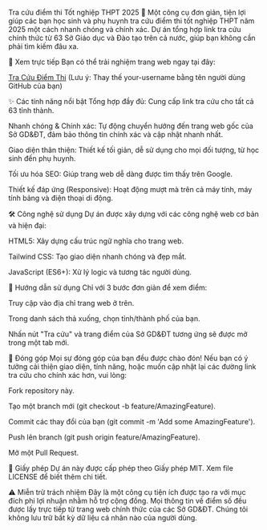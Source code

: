 Tra cứu điểm thi Tốt nghiệp THPT 2025 🚀
Một công cụ đơn giản, tiện lợi giúp các bạn học sinh và phụ huynh tra cứu điểm thi tốt nghiệp THPT năm 2025 một cách nhanh chóng và chính xác. Dự án tổng hợp link tra cứu chính thức từ 63 Sở Giáo dục và Đào tạo trên cả nước, giúp bạn không cần phải tìm kiếm đâu xa.

🔗 Xem trực tiếp
Bạn có thể trải nghiệm trang web ngay tại đây:

[Tra Cứu Điểm Thi](https://kiemtradiemthithptqg.github.io/kiemtradiemthithptqg/)
(Lưu ý: Thay thế your-username bằng tên người dùng GitHub của bạn)

✨ Các tính năng nổi bật
Tổng hợp đầy đủ: Cung cấp link tra cứu cho tất cả 63 tỉnh thành.

Nhanh chóng & Chính xác: Tự động chuyển hướng đến trang web gốc của Sở GD&ĐT, đảm bảo thông tin chính xác và cập nhật nhanh nhất.

Giao diện thân thiện: Thiết kế tối giản, dễ sử dụng cho mọi đối tượng, từ học sinh đến phụ huynh.

Tối ưu hóa SEO: Giúp trang web dễ dàng được tìm thấy trên Google.

Thiết kế đáp ứng (Responsive): Hoạt động mượt mà trên cả máy tính, máy tính bảng và điện thoại di động.

🛠️ Công nghệ sử dụng
Dự án được xây dựng với các công nghệ web cơ bản và hiện đại:

HTML5: Xây dựng cấu trúc ngữ nghĩa cho trang web.

Tailwind CSS: Tạo giao diện nhanh chóng và đẹp mắt.

JavaScript (ES6+): Xử lý logic và tương tác người dùng.

🚀 Hướng dẫn sử dụng
Chỉ với 3 bước đơn giản để xem điểm:

Truy cập vào địa chỉ trang web ở trên.

Trong danh sách thả xuống, chọn tỉnh/thành phố của bạn.

Nhấn nút "Tra cứu" và trang điểm của Sở GD&ĐT tương ứng sẽ được mở trong một tab mới.

🤝 Đóng góp
Mọi sự đóng góp của bạn đều được chào đón! Nếu bạn có ý tưởng cải thiện giao diện, tính năng, hoặc muốn cập nhật lại các đường link tra cứu cho chính xác hơn, vui lòng:

Fork repository này.

Tạo một branch mới (git checkout -b feature/AmazingFeature).

Commit các thay đổi của bạn (git commit -m 'Add some AmazingFeature').

Push lên branch (git push origin feature/AmazingFeature).

Mở một Pull Request.

📝 Giấy phép
Dự án này được cấp phép theo Giấy phép MIT. Xem file LICENSE để biết thêm chi tiết.

⚠️ Miễn trừ trách nhiệm
Đây là một công cụ tiện ích được tạo ra với mục đích phi lợi nhuận nhằm hỗ trợ cộng đồng. Mọi thông tin về điểm số đều được lấy trực tiếp từ trang web chính thức của các Sở GD&ĐT. Chúng tôi không lưu trữ bất kỳ dữ liệu cá nhân nào của người dùng.
